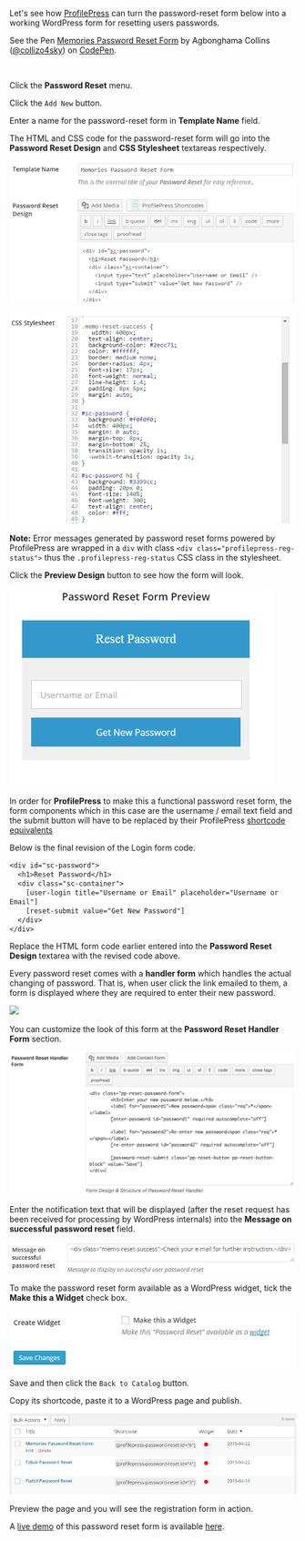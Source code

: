 Let's see how [ProfilePress](https://profilepress.net/pricing/) can turn the password-reset form below into a working WordPress form for resetting users passwords.


<p data-height="268" data-theme-id="14095" data-slug-hash="rVNWEm" data-default-tab="result" data-user="collizo4sky" class='codepen'>See the Pen <a href='http://codepen.io/collizo4sky/pen/rVNWEm/'>Memories Password Reset Form</a> by Agbonghama Collins (<a href='http://codepen.io/collizo4sky'>@collizo4sky</a>) on <a href='http://codepen.io'>CodePen</a>.</p>
<script async src="//assets.codepen.io/assets/embed/ei.js"></script><br/>


Click the **Password Reset** menu.


Click the `Add New` button.


Enter a name for the password-reset form in **Template Name** field.  


The HTML and CSS code for the password-reset form will go into the **Password Reset Design** and **CSS Stylesheet** textareas respectively.


![Memories password reset form](img/memo-design.png)


![CSS for Memories password reset form](img/memo-reset-css.png)


**Note:** Error messages generated by password reset forms powered by ProfilePress are wrapped in a `div` with class `<div class="profilepress-reg-status">` thus the `.profilepress-reg-status` CSS class in the stylesheet.


Click the **Preview Design** button to see how the form will look.


![Memories registration form](img/memo-reset-preview.png)




In order for **ProfilePress** to make this a functional password reset form, the form components which in this case are the username / email text field and the submit button will have to be replaced by their ProfilePress [shortcode equivalents](http://profilepress.net/docs/shortcode-api/password-reset-form/)


Below is the final revision of the Login form code.


```
<div id="sc-password">
  <h1>Reset Password</h1>
  <div class="sc-container">
    [user-login title="Username or Email" placeholder="Username or Email"]
    [reset-submit value="Get New Password"]
  </div>
</div>
```


Replace the HTML form code earlier entered into the **Password Reset Design** textarea with the revised code above.

Every password reset comes with a **handler form** which handles the actual changing of password. That is, when user click the link emailed to them, a form is displayed where they are required to enter their new password.

![](https://d13njzr7tvlzz9.cloudfront.net/wp-content/uploads/2016/09/ajax-password-reset-handler-form.gif)

You can customize the look of this form at the **Password Reset Handler Form** section.

![](img/password-reset-handler-customize.png)

Enter the notification text that will be displayed (after the reset request has been received for processing by WordPress internals) into the **Message on successful password reset** field.


![Message on successful registration](img/reset-success.png)


To make the password reset form available as a WordPress widget, tick the **Make this a Widget** check box.


![Creating WordPress login Widget](img/reset-widget.png)


Save and then click the `Back to Catalog` button.


Copy its shortcode, paste it to a WordPress page and publish.


![Registration form catalog](img/password-reset-catalog.png)


Preview the page and you will see the registration form in action.


A [live demo](http://profilepress.net/demos/memories-password-reset/) of this password reset form is available [here](http://profilepress.net/demos/memories-password-reset/).
